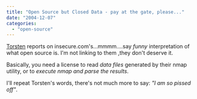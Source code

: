 ```yaml
---
title: "Open Source but Closed Data - pay at the gate, please..."
date: "2004-12-07"
categories: 
  - "open-source"
---
```


[Torsten](http://vafer.org/blog/tcurdt/archives/000164.html) reports on insecure.com's...mmmm....say _funny_ interpretation of what open source is. I'm not linking to them ,they don't deserve it.

Basically, you need a license to read _data files_ generated by their nmap utility, or to _execute nmap and parse the results_.

I'll repeat Torsten's words, there's not much more to say: _"I am so pissed off"_.
